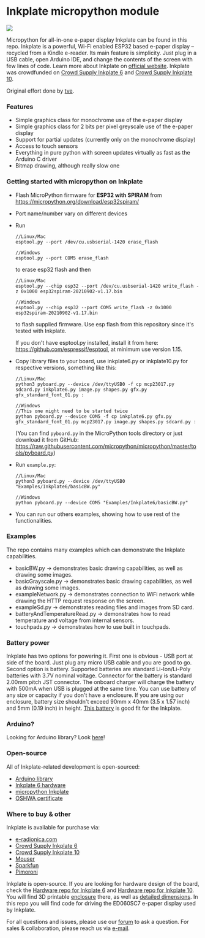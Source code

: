 # Inkplate micropython module

![](https://www.crowdsupply.com/img/040a/inkplate-6-angle-01_png_project-main.jpg)

Micropython for all-in-one e-paper display Inkplate can be found in this repo. Inkplate is a powerful, Wi-Fi enabled ESP32 based e-paper display – recycled from a Kindle e-reader. Its main feature is simplicity. Just plug in a USB cable, open Arduino IDE, and change the contents of the screen with few lines of code. Learn more about Inkplate on [official website](https://inkplate.io/). Inkplate was crowdfunded on [Crowd Supply Inkplate 6](https://www.crowdsupply.com/e-radionica/inkplate-6) and [Crowd Supply Inkplate 10](https://www.crowdsupply.com/e-radionica/inkplate-10).

Original effort done by [tve](https://github.com/tve/micropython-inkplate6).

### Features

- Simple graphics class for monochrome use of the e-paper display
- Simple graphics class for 2 bits per pixel greyscale use of the e-paper display
- Support for partial updates (currently only on the monochrome display)
- Access to touch sensors
- Everything in pure python with screen updates virtually as fast as the Arduino C driver
- Bitmap drawing, although really slow one

### Getting started with micropython on Inkplate

- Flash MicroPython firmware for **ESP32 with SPIRAM** from https://micropython.org/download/esp32spiram/
- Port name/number vary on different devices 
- Run 
  ```
  //Linux/Mac
  esptool.py --port /dev/cu.usbserial-1420 erase_flash

  //Windows
  esptool.py --port COM5 erase_flash 
  ```
  to erase esp32 flash and then
  ```
  //Linux/Mac
  esptool.py --chip esp32 --port /dev/cu.usbserial-1420 write_flash -z 0x1000 esp32spiram-20210902-v1.17.bin

  //Windows
  esptool.py --chip esp32 --port COM5 write_flash -z 0x1000 esp32spiram-20210902-v1.17.bin
  ```
  to flash supplied firmware. Use esp flash from this repository since it's tested with Inkplate.
  
  If you don't have esptool.py installed, install it from here: https://github.com/espressif/esptool, at minimum use version 1.15.

- Copy library files to your board, use inkplate6.py or inkplate10.py for respective versions, something like this:
  ```
  //Linux/Mac
  python3 pyboard.py --device /dev/ttyUSB0 -f cp mcp23017.py sdcard.py inkplate6.py image.py shapes.py gfx.py gfx_standard_font_01.py :

  //Windows
  //This one might need to be started twice
  python pyboard.py --device COM5 -f cp inkplate6.py gfx.py gfx_standard_font_01.py mcp23017.py image.py shapes.py sdcard.py :
  ```
  (You can find `pyboard.py` in the MicroPython tools directory or just download it from
  GitHub: https://raw.githubusercontent.com/micropython/micropython/master/tools/pyboard.py)

- Run `example.py`:
  ```
  //Linux/Mac
  python3 pyboard.py --device /dev/ttyUSB0 "Examples/Inkplate6/basicBW.py"

  //Windows
  python pyboard.py --device COM5 "Examples/Inkplate6/basicBW.py"
  ```
- You can run our others examples, showing how to use rest of the functionalities.

### Examples

The repo contains many examples which can demonstrate the Inkplate capabilities.
- basicBW.py -> demonstrates basic drawing capabilities, as well as drawing some images.
- basicGrayscale.py -> demonstrates basic drawing capabilities, as well as drawing some images.
- exampleNetwork.py -> demonstrates connection to WiFi network while drawing the HTTP request response on the screen.
- exampleSd.py -> demonstrates reading files and images from SD card.
- batteryAndTemperatureRead.py -> demonstrates how to read temperature and voltage from internal sensors.
- touchpads.py -> demonstrates how to use built in touchpads.

### Battery power

Inkplate has two options for powering it. First one is obvious - USB port at side of the board. Just plug any micro USB cable and you are good to go. Second option is battery. Supported batteries are standard Li-Ion/Li-Poly batteries with 3.7V nominal voltage. Connector for the battery is standard 2.00mm pitch JST connector. The onboard charger will charge the battery with 500mA when USB is plugged at the same time. You can use battery of any size or capacity if you don't have a enclosure. If you are using our enclosure, battery size shouldn't exceed 90mm x 40mm (3.5 x 1.57 inch) and 5mm (0.19 inch) in height. [This battery](https://e-radionica.com/en/li-ion-baterija-1200mah.html) is good fit for the Inkplate.

### Arduino?

Looking for Arduino library? Look [here](https://github.com/e-radionicacom/Inkplate-6-Arduino-library)!

### Open-source

All of Inkplate-related development is open-sourced:
- [Arduino library](https://github.com/e-radionicacom/Inkplate-6-Arduino-library)
- [Inkplate 6 hardware](https://github.com/e-radionicacom/Inkplate-6-hardware)
- [micropython Inkplate](https://github.com/e-radionicacom/Inkplate-6-micropython)
- [OSHWA certificate](https://certification.oshwa.org/hr000003.html)

### Where to buy & other

Inkplate is available for purchase via:

- [e-radionica.com](https://e-radionica.com/en/inkplate.html)
- [Crowd Supply Inkplate 6](https://www.crowdsupply.com/e-radionica/inkplate-6)
- [Crowd Supply Inkplate 10](https://www.crowdsupply.com/e-radionica/inkplate-10)
- [Mouser](https://hr.mouser.com/Search/Refine?Keyword=inkplate)
- [Sparkfun](https://www.sparkfun.com/search/results?term=inkplate)
- [Pimoroni](https://shop.pimoroni.com/products/inkplate-6)

Inkplate is open-source. If you are looking for hardware design of the board, check the [Hardware repo for Inkplate 6](https://github.com/e-radionicacom/Inkplate-6-hardware) and [Hardware repo for Inkplate 10](https://github.com/e-radionicacom/Inkplate-10-hardware). You will find 3D printable [enclosure](https://github.com/e-radionicacom/Inkplate-6-hardware/tree/master/3D%20printable%20case) there, as well as [detailed dimensions](https://github.com/e-radionicacom/Inkplate-6-hardware/tree/master/Technical%20drawings). In this repo you will find code for driving the ED060SC7 e-paper display used by Inkplate.

For all questions and issues, please use our [forum](https://forum.e-radionica.com/en/) to ask a question.
For sales & collaboration, please reach us via [e-mail](mailto:kontakt@e-radionica.com).
